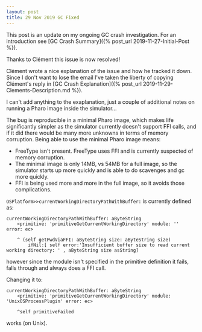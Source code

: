 ```yaml
---
layout: post
title: 29 Nov 2019 GC Fixed
---
```


This post is an update on my ongoing GC crash investigation.  For an introduction see [GC Crash Summary]({% post_url 2019-11-27-Initial-Post %}).

Thanks to Clément this issue is now resolved!

Clément wrote a nice explanation of the issue and how he tracked it down.  Since I don't want to lose the email I've taken the liberty of copying Clément's reply in [GC Crash Explanation]({% post_url 2019-11-29-Clements-Description.md %}).

I can't add anything to the exaplanation, just a couple of additional notes on running a Pharo image inside the simulator...

The bug is reproducible in a minimal Pharo image, which makes life significantly simpler as the simulator currently doesn't support FFI calls, and if it did there would be many more unknowns in terms of memory corruption.  Being able to use the minimal Pharo image means:

- FreeType isn't present.  FreeType uses FFI and is currently suspected of memory corruption.
- The minimal image is only 14MB, vs 54MB for a full image, so the simulator starts up more quickly and is able to do scavenges and gc more quickly.
- FFI is being used more and more in the full image, so it avoids those complications.

`OSPlatform>>currentWorkingDirectoryPathWithBuffer:` is currently defined as:

```
currentWorkingDirectoryPathWithBuffer: aByteString
	<primitive: 'primitiveGetCurrentWorkingDirectory' module: '' error: ec>
	
	^ (self getPwdViaFFI: aByteString size: aByteString size) 
		ifNil:[ self error:'Insufficient buffer size to read current working directory: ' , aByteString size asString]
```

however since the module isn't specified in the primitive definition it fails, falls through and always does a FFI call.

Changing it to:

```
currentWorkingDirectoryPathWithBuffer: aByteString
	<primitive: 'primitiveGetCurrentWorkingDirectory' module: 'UnixOSProcessPlugin' error: ec>
	
	^self primitiveFailed
```

works (on Unix).

